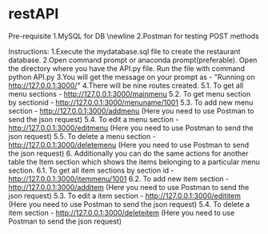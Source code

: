 # restAPI

Pre-requisite
1.MySQL for DB \newline
2.Postman for testing POST methods 


Instructions:
1.Execute the mydatabase.sql file to create the restaurant database.
2.Open command prompt or anaconda prompt(preferable). Open the directory where you have the API.py file. Run the file with command python API.py
3.You will get the message on your prompt as - "Running on http://127.0.0.1:3000/"
4.There will be nine routes created.
5.1. To get all menu sections - http://127.0.0.1:3000/mainmenu
5.2. To get menu section by sectionid - http://127.0.0.1:3000/menuname/1001
5.3. To add new menu section - http://127.0.0.1:3000/addmenu (Here you need to use Postman to send the json request)
5.4. To edit a menu section - http://127.0.0.1:3000/editmenu (Here you need to use Postman to send the json request)
5.5. To delete a menu section - http://127.0.0.1:3000/deletemenu (Here you need to use Postman to send the json request)
6. Additionally you can do the same actions for another table the Item section which shows the items belonging to a particular menu section.
6.1. To get all item sections by section id - http://127.0.0.1:3000/itemmenu/1001
6.2. To add new item section - http://127.0.0.1:3000/additem (Here you need to use Postman to send the json request)
5.3. To edit a item section - http://127.0.0.1:3000/edititem (Here you need to use Postman to send the json request)
5.4. To delete a item section - http://127.0.0.1:3000/deleteitem (Here you need to use Postman to send the json request)
